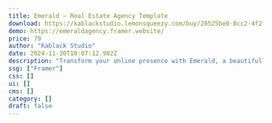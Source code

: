 ```yaml
---
title: Emerald — Real Estate Agency Template
download: https://kablackstudio.lemonsqueezy.com/buy/28525be0-8cc2-4f2f-8293-d3104bd0d4d5?aff=YGGpO5
demo: https://emeraldagency.framer.website/
price: 79
author: "Kablack Studio"
date: 2024-11-30T10:07:12.982Z
description: "Transform your online presence with Emerald, a beautifully designed framer template crafted specifically for real estate agencies. Effortlessly create engaging listings and captivating blogs that showcase your properties in their best light."
ssg: ["Framer"]
css: []
ui: []
cms: []
category: []
draft: false
---
```

